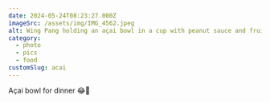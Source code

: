 ```yaml
---
date: 2024-05-24T08:23:27.000Z
imageSrc: /assets/img/IMG_4562.jpeg
alt: Wing Pang holding an açai bowl in a cup with peanut sauce and fruits.
category:
  - photo
  - pics
  - food
customSlug: acai
---
```


Açai bowl for dinner 😂🤭
